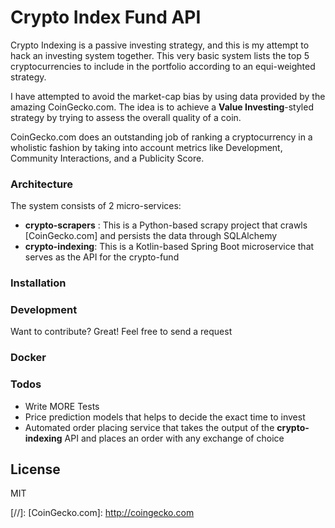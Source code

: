 # Crypto Index Fund API

Crypto Indexing is a passive investing strategy, and this is my attempt to hack an investing system together. This very basic system lists the top 5 cryptocurrencies to include in the portfolio according to an equi-weighted strategy.

I have attempted to avoid the market-cap bias by using data provided by the amazing CoinGecko.com. The idea is to achieve a **Value Investing**-styled strategy by trying to assess the overall quality of a coin. 

CoinGecko.com does an outstanding job of ranking a cryptocurrency in a wholistic fashion by taking into account metrics like Development, Community Interactions, and a Publicity Score. 

### Architecture

The system consists of 2 micro-services:

* **crypto-scrapers** : This is a Python-based scrapy project that crawls [CoinGecko.com] and persists the data through SQLAlchemy
* **crypto-indexing**: This is a Kotlin-based Spring Boot microservice that serves as the API for the crypto-fund

### Installation

### Development

Want to contribute? Great! Feel free to send a request

### Docker

### Todos

 - Write MORE Tests
 - Price prediction models that helps to decide the exact time to invest
 - Automated order placing service that takes the output of the **crypto-indexing** API and places an order with any exchange of choice

License
----

MIT



[//]: 
   [CoinGecko.com]: <http://coingecko.com>
